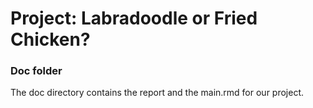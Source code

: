 # Project: Labradoodle or Fried Chicken?  

### Doc folder

The doc directory contains the report and the main.rmd for our project. 
